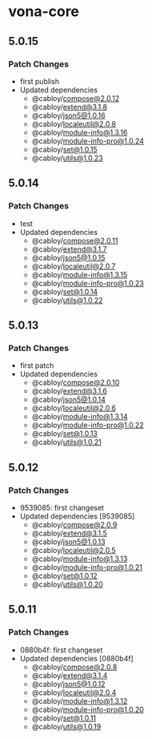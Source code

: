# vona-core

## 5.0.15

### Patch Changes

- first publish
- Updated dependencies
  - @cabloy/compose@2.0.12
  - @cabloy/extend@3.1.8
  - @cabloy/json5@1.0.16
  - @cabloy/localeutil@2.0.8
  - @cabloy/module-info@1.3.16
  - @cabloy/module-info-pro@1.0.24
  - @cabloy/set@1.0.15
  - @cabloy/utils@1.0.23

## 5.0.14

### Patch Changes

- test
- Updated dependencies
  - @cabloy/compose@2.0.11
  - @cabloy/extend@3.1.7
  - @cabloy/json5@1.0.15
  - @cabloy/localeutil@2.0.7
  - @cabloy/module-info@1.3.15
  - @cabloy/module-info-pro@1.0.23
  - @cabloy/set@1.0.14
  - @cabloy/utils@1.0.22

## 5.0.13

### Patch Changes

- first patch
- Updated dependencies
  - @cabloy/compose@2.0.10
  - @cabloy/extend@3.1.6
  - @cabloy/json5@1.0.14
  - @cabloy/localeutil@2.0.6
  - @cabloy/module-info@1.3.14
  - @cabloy/module-info-pro@1.0.22
  - @cabloy/set@1.0.13
  - @cabloy/utils@1.0.21

## 5.0.12

### Patch Changes

- 9539085: first changeset
- Updated dependencies [9539085]
  - @cabloy/compose@2.0.9
  - @cabloy/extend@3.1.5
  - @cabloy/json5@1.0.13
  - @cabloy/localeutil@2.0.5
  - @cabloy/module-info@1.3.13
  - @cabloy/module-info-pro@1.0.21
  - @cabloy/set@1.0.12
  - @cabloy/utils@1.0.20

## 5.0.11

### Patch Changes

- 0880b4f: first changeset
- Updated dependencies [0880b4f]
  - @cabloy/compose@2.0.8
  - @cabloy/extend@3.1.4
  - @cabloy/json5@1.0.12
  - @cabloy/localeutil@2.0.4
  - @cabloy/module-info@1.3.12
  - @cabloy/module-info-pro@1.0.20
  - @cabloy/set@1.0.11
  - @cabloy/utils@1.0.19
